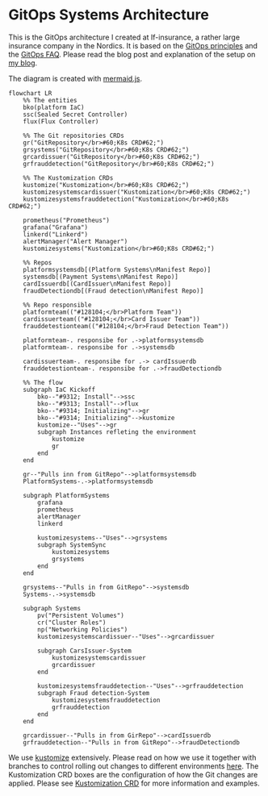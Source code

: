 # GitOps Systems Architecture

This is the GitOps architecture I created at If-insurance, a rather large insurance company in the Nordics. It is based on the [GitOps principles](https://www.weave.works/technologies/gitops/) and the [GitOps FAQ](https://www.weave.works/blog/gitops-faq). Please read the blog post and explanation of the setup on [my blog](https://fredrkl.com/blog/infrastructure-as-code-vs-gitops-a-real-world-example/).

The diagram is created with [mermaid.js](https://mermaid.js.org/).

```mermaid
flowchart LR
    %% The entities
    bko(platform IaC)
    ssc(Sealed Secret Controller)
    flux(Flux Controller)

    %% The Git repositories CRDs
    gr("GitRepository</br>#60;K8s CRD#62;")
    grsystems("GitRepository</br>#60;K8s CRD#62;")
    grcardissuer("GitRepository</br>#60;K8s CRD#62;")
    grfrauddetection("GitRepository</br>#60;K8s CRD#62;")

    %% The Kustomization CRDs
    kustomize("Kustomization</br>#60;K8s CRD#62;")
    kustomizesystemscardissuer("Kustomization</br>#60;K8s CRD#62;")
    kustomizesystemsfrauddetection("Kustomization</br>#60;K8s CRD#62;")
    
    prometheus("Prometheus")
    grafana("Grafana")
    linkerd("Linkerd")
    alertManager("Alert Manager")
    kustomizesystems("Kustomization</br>#60;K8s CRD#62;")

    %% Repos
    platformsystemsdb[(Platform Systems\nManifest Repo)]
    systemsdb[(Payment Systems\nManifest Repo)]
    cardIssuerdb[(CardIssuer\nManifest Repo)]
    fraudDetectiondb[(Fraud detection\nManifest Repo)]

    %% Repo responsible
    platformteam(("#128104;</br>Platform Team"))
    cardissuerteam(("#128104;</br>Card Issuer Team"))
    frauddetestionteam(("#128104;</br>Fraud Detection Team"))

    platformteam-. responsibe for .->platformsystemsdb
    platformteam-. responsibe for .->systemsdb

    cardissuerteam-. responsibe for .-> cardIssuerdb
    frauddetestionteam-. responsibe for .->fraudDetectiondb

    %% The flow
    subgraph IaC Kickoff
        bko--"#9312; Install"-->ssc
        bko--"#9313; Install"-->flux
        bko--"#9314; Initializing"-->gr
        bko--"#9314; Initializing"-->kustomize
        kustomize--"Uses"-->gr
        subgraph Instances refleting the environment
            kustomize
            gr
        end
    end

    gr--"Pulls inn from GitRepo"-->platformsystemsdb
    PlatformSystems-.->platformsystemsdb
    
    subgraph PlatformSystems
        grafana
        prometheus
        alertManager
        linkerd

        kustomizesystems--"Uses"-->grsystems
        subgraph SystemSync
            kustomizesystems
            grsystems
        end
    end

    grsystems--"Pulls in from GitRepo"-->systemsdb
    Systems-.->systemsdb

    subgraph Systems
        pv("Persistent Volumes")
        cr("Cluster Roles")
        np("Networking Policies")
        kustomizesystemscardissuer--"Uses"-->grcardissuer
        
        subgraph CarsIssuer-System
            kustomizesystemscardissuer
            grcardissuer
        end

        kustomizesystemsfrauddetection--"Uses"-->grfrauddetection
        subgraph Fraud detection-System
            kustomizesystemsfrauddetection
            grfrauddetection
        end
    end

    grcardissuer--"Pulls in from GirRepo"-->cardIssuerdb
    grfrauddetection--"Pulls in from GitRepo"-->fraudDetectiondb

```

We use [kustomize](https://kustomize.io/) extensively. Please read on how we use it together with branches to control rolling out changes to different environments [here](./kustomize.md). The Kustomization CRD boxes are the configuration of how the Git changes are applied. Please see [Kustomization CRD](https://fluxcd.io/flux/components/kustomize/kustomization/) for more information and examples.
